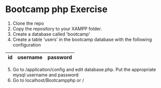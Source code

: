 # Bootcamp php Exercise

1. Clone the repo
2. Copy the repository to your XAMPP folder.
3. Create a database called 'bootcamp'
4. Create a table 'users' in the bootcamp database with the following configuration

| id | username | password |
|----|----------|----------|
5. Go to <folder name>/application/config and edit database.php. Put the appropriate mysql username and password
6. Go to localhost/Bootcampphp or /<folder name> 

